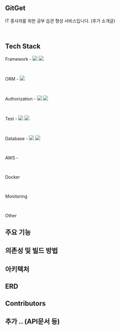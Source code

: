 ## GitGet
IT 종사자를 위한 공부 습관 형성 서비스입니다. 
(추가 소개글)

</br>

## Tech Stack 
Framework - <img src="https://img.shields.io/badge/Spring Boot-6DB33F?style=flat&logo=Spring Boot&logoColor=white" /> <img src="https://img.shields.io/badge/Gradle-02303A?style=flat&logo=Gradle&logoColor=white" />

</br>

ORM - <img src="https://img.shields.io/badge/Spring Boot JPA-6DB33F?style=flat&logo=Spring Boot&logoColor=white" />

</br>

Authorization - <img src="https://img.shields.io/badge/Spring Security-6DB33F?style=flat&logo=Spring Security&logoColor=white" /> <img src="https://img.shields.io/badge/Json Web Tokens-000000?style=flat&logo=jsonwebtokens&logoColor=white" />

</br>

Test - <img src="https://img.shields.io/badge/Junit5-25A162?style=flat&logo=junit5&logoColor=white" /> <img src="https://img.shields.io/badge/Postman-FF6C37?style=flat&logo=postman&logoColor=white" />

</br>

Database - <img src="https://img.shields.io/badge/Mariadb-003545?style=flat&logo=mariadb&logoColor=white" /> <img src="https://img.shields.io/badge/Mongodb-47A248?style=flat&logo=mongodb&logoColor=white" />

</br>

AWS - 

</br>

Docker

</br>

Monitoring

</br>

Other



## 주요 기능

## 의존성 및 빌드 방법

## 아키텍처 

## ERD 

## Contributors

## 추가 .. (API문서 등)

